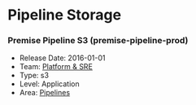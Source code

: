 # Pipeline Storage
### Premise Pipeline S3 (premise-pipeline-prod)
* Release Date: 2016-01-01
* Team: [Platform & SRE](../teams/platform.md)
* Type: s3
* Level: Application
* Area: [Pipelines](areas/pipelines.png)
